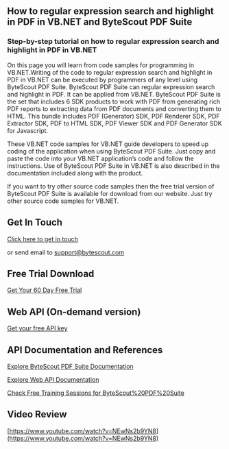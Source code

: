 ## How to regular expression search and highlight in PDF in VB.NET and ByteScout PDF Suite

### Step-by-step tutorial on how to regular expression search and highlight in PDF in VB.NET

On this page you will learn from code samples for programming in VB.NET.Writing of the code to regular expression search and highlight in PDF in VB.NET can be executed by programmers of any level using ByteScout PDF Suite. ByteScout PDF Suite can regular expression search and highlight in PDF. It can be applied from VB.NET. ByteScout PDF Suite is the set that includes 6 SDK products to work with PDF from generating rich PDF reports to extracting data from PDF documents and converting them to HTML. This bundle includes PDF (Generator) SDK, PDF Renderer SDK, PDF Extractor SDK, PDF to HTML SDK, PDF Viewer SDK and PDF Generator SDK for Javascript.

 These VB.NET code samples for VB.NET guide developers to speed up coding of the application when using ByteScout PDF Suite. Just copy and paste the code into your VB.NET application’s code and follow the instructions. Use of ByteScout PDF Suite in VB.NET is also described in the documentation included along with the product.

If you want to try other source code samples then the free trial version of ByteScout PDF Suite is available for download from our website. Just try other source code samples for VB.NET.

## Get In Touch

[Click here to get in touch](https://bytescout.zendesk.com/hc/en-us/requests/new?subject=ByteScout%20PDF%20Suite%20Question)

or send email to [support@bytescout.com](mailto:support@bytescout.com?subject=ByteScout%20PDF%20Suite%20Question) 

## Free Trial Download

[Get Your 60 Day Free Trial](https://bytescout.com/download/web-installer?utm_source=github-readme)

## Web API (On-demand version)

[Get your free API key](https://pdf.co/documentation/api?utm_source=github-readme)

## API Documentation and References

[Explore ByteScout PDF Suite Documentation](https://bytescout.com/documentation/index.html?utm_source=github-readme)

[Explore Web API Documentation](https://pdf.co/documentation/api?utm_source=github-readme)

[Check Free Training Sessions for ByteScout%20PDF%20Suite](https://academy.bytescout.com/)

## Video Review

[https://www.youtube.com/watch?v=NEwNs2b9YN8](https://www.youtube.com/watch?v=NEwNs2b9YN8)
